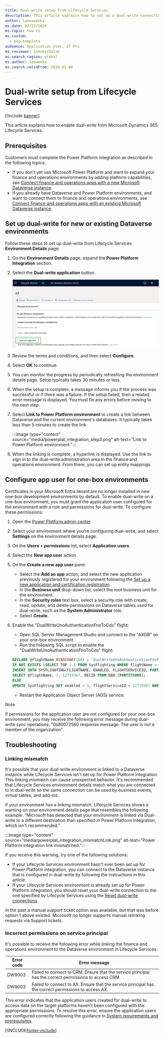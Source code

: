 ```yaml
---
title: Dual-write setup from Lifecycle Services
description: This article explains how to set up a dual-write connection from Microsoft Dynamics 365 Lifecycle Services.
author: laneswenka
ms.date: 02/23/2024
ms.topic: how-to
ms.custom: 
  - bap-template
audience: Application User, IT Pro
ms.reviewer: johnmichalak
ms.search.region: global
ms.author: laswenka
ms.search.validFrom: 2020-01-06
---
```



# Dual-write setup from Lifecycle Services

[!include [banner](../../includes/banner.md)]



This article explains how to enable dual-write from Microsoft Dynamics 365 Lifecycle Services.

## Prerequisites

Customers must complete the Power Platform integration as described in the following topics:

- If you don't yet use Microsoft Power Platform and want to expand your finance and operations environments by adding platform capabilities, see [Connect finance and operations apps with a new Microsoft Dataverse instance](../../power-platform/environment-lifecycle-connect-finops-new-dv.md).
- If you already have Dataverse and Power Platform environments, and want to connect them to finance and operations environments, see [Connect finance and operations apps with an existing Microsoft Dataverse instance](../../power-platform/environment-lifecycle-connect-finops-existing-dv.md).

## Set up dual-write for new or existing Dataverse environments

Follow these steps to set up dual-write from Lifecycle Services **Environment Details** page:

1. On the **Environment Details** page, expand the **Power Platform Integration** section.

2. Select the **Dual-write application** button.

    ![Power Platform Integration.](media/powerplat_integration_step2.png)

3. Review the terms and conditions, and then select **Configure**.

4. Select **OK** to continue.

5. You can monitor the progress by periodically refreshing the environment details page. Setup typically takes 30 minutes or less.  

6. When the setup is complete, a message informs you if the process was successful or if there was a failure. If the setup failed, then a related error message is displayed. You must fix any errors before moving to the next step.

7. Select **Link to Power Platform environment** to create a link between Dataverse and the current environment's databases. It typically takes less than 5 minutes to create the link.

    :::image type="content" source="media/powerplat_integration_step3.png" alt-text="Link to Power Platform environment.":::

8. When the linking is complete, a hyperlink is displayed. Use the link to sign in to the dual-write administration area in the finance and operations environment. From there, you can set up entity mappings.

## Configure app user for one-box environments
Certificates in your Microsoft Entra tenant are no longer installed in new one-box development environments by default. To enable dual-write on a one-box environment, you must grant the application user configured for the environment with a role and permissions for dual-write. To configure these permissions:
1. Open the [Power Platform admin center](https://admin.powerplatform.microsoft.com).
2. Select your environment where you're configuring dual-write, and select **Settings** on the environment details page.
3. On the **Users + permissions** list, select **Application users**.
4. Select the **New app user** action.
5. On the **Create a new app user** pane:
   - Select the **Add an app** action, and select the new application previously registered for your environment following the [Set up a new application and certification registration](../../dev-tools/secure-developer-vm.md#set-up-a-new-application-and-certificate-registration).
   - In the **Business unit** drop-down list, select the root business unit for the environment.
   - In the **Security roles** text box, select a security role with create, read, update, and delete permissions on Dataverse tables used for dual-write, such as the **System Administrator** role.
   - Select **Create**.
6. Enable the "DualWriteUnoAuthenticationFnoToCds" flight:
   - Open SQL Server Management Studio and connect to the "AXDB" on your one-box environment.
   - Run the following SQL script to enable the "DualWriteUnoAuthenticationFnoToCds" flight:

    ```sql
    DECLARE @flightName NVARCHAR(100) = 'DualWriteUnoAuthenticationFnoToCds';
    IF NOT EXISTS (SELECT TOP 1 1 FROM SysFlighting WHERE flightName = @flightName)
    INSERT INTO SYSFLIGHTING(FLIGHTNAME, ENABLED, FLIGHTSERVICEID, PARTITION)
    SELECT @flightName, 1, 12719367, RECID FROM DBO.[PARTITIONS];
    ELSE
    UPDATE SysFlighting SET enabled = 1, flightServiceId = 12719367 WHERE flightName = @flightName;
    ```

    - Restart the Application Object Server (AOS) service.

> [!NOTE]
> If permissions for the application user are not configured for your one-box environment, you may receive the following error message during dual-write sync operations:
> "0x80072560 response message: The user is not a member of the organization".

## Troubleshooting

### Linking mismatch

It's possible that your dual-write environment is linked to a Dataverse instance while Lifecycle Services isn't set up for Power Platform integration. This linking mismatch can cause unexpected behavior. It's recommended that Lifecycle Services environment details match what you are connected to in dual-write so the same connection can be used by business events, virtual tables, and add-ins.

If your environment has a linking mismatch, Lifecycle Services shows a warning on your environment details page that resembles the following example: "Microsoft has detected that your environment is linked via Dual-write to a different destination than specified in Power Platform Integration, which isn't recommended."

:::image type="content" source="media/powerplat_integration_mismatchLink.png" alt-text="Power Platform integration link mismatched.":::

If you receive this warning, try one of the following solutions:

- If your Lifecycle Services environment hasn't ever been set up for Power Platform integration, you can connect to the Dataverse instance that is configured in dual-write by following the instructions in this article.
- If your Lifecycle Services environment is already set up for Power Platform integration, you should reset your dual-write connection to the one specified by Lifecycle Services using the [Reset dual-write connections](/dynamics365/fin-ops-core/dev-itpro/data-entities/dual-write/reset).

In the past a manual support ticket option was available, but that was before option 1 above existed. Microsoft no longer supports manual relinking requests via Support tickets.

### Incorrect permissions on service principal

It's possible to receive the following error while linking the finance and operations environment to the Dataverse environment in Lifecycle Services:

| Error code | Error message |
| --- | --- |
| DW9003 | Failed to connect to CRM. Ensure that the service principal has the correct permissions to access CRM.|
| DW9003 | Failed to connect to AX. Ensure that the service principal has the correct permissions to access AX. | 

This error indicates that the application users created for dual-write to access data on the target platforms haven't been configured with the appropriate permissions. To resolve this error, ensure the application users are configured correctly following the guidance in [System requirements and prerequisites](./requirements-and-prerequisites.md).

[!INCLUDE[footer-include](../../../../includes/footer-banner.md)]

